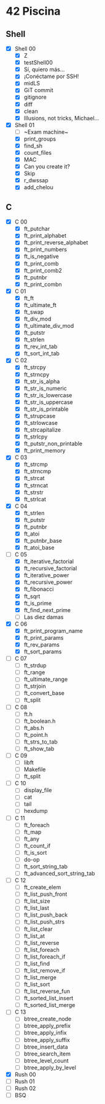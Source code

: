 # 42 Piscina

## Shell

- [x] Shell 00
  - [x] Z
  - [x] testShell00
  - [x] Sí, quiero más...
  - [x] ¡Conéctame por SSH!
  - [x] midLS
  - [x] GiT commit
  - [x] gitignore
  - [x] diff
  - [x] clean
  - [x] Illusions, not tricks, Michael...
- [x] Shell 01
  - [ ] ~Exam machine~
  - [x] print_groups
  - [x] find_sh
  - [x] count_files
  - [x] MAC
  - [x] Can you create it?
  - [x] Skip
  - [x] r_dwssap
  - [x] add_chelou

## C

- [x] C 00
	- [x] ft_putchar
  - [x] ft_print_alphabet
  - [x] ft_print_reverse_alphabet
  - [x] ft_print_numbers
  - [x] ft_is_negative
  - [x] ft_print_comb
  - [x] ft_print_comb2
  - [x] ft_putnbr
  - [x] ft_print_combn
- [x] C 01
  - [x] ft_ft
  - [x] ft_ultimate_ft
  - [x] ft_swap
  - [x] ft_div_mod
  - [x] ft_ultimate_div_mod
  - [x] ft_putstr
  - [x] ft_strlen
  - [x] ft_rev_int_tab
  - [x] ft_sort_int_tab
- [x] C 02
  - [x] ft_strcpy
  - [x] ft_strncpy
  - [x] ft_str_is_alpha
  - [x] ft_str_is_numeric
  - [x] ft_str_is_lowercase
  - [x] ft_str_is_uppercase
  - [x] ft_str_is_printable
  - [x] ft_strupcase
  - [x] ft_strlowcase
  - [x] ft_strcapitalize
  - [x] ft_strlcpy
  - [x] ft_putstr_non_printable
  - [x] ft_print_memory
- [x] C 03
  - [x] ft_strcmp
  - [x] ft_strncmp
  - [x] ft_strcat
  - [x] ft_strncat
  - [x] ft_strstr
  - [x] ft_strlcat
- [x] C 04
  - [x] ft_strlen
  - [x] ft_putstr
  - [x] ft_putnbr
  - [x] ft_atoi
  - [x] ft_putnbr_base
  - [x] ft_atoi_base
- [ ] C 05
  - [x] ft_iterative_factorial
  - [x] ft_recursive_factorial
  - [x] ft_iterative_power
  - [x] ft_recursive_power
  - [x] ft_fibonacci
  - [x] ft_sqrt
  - [x] ft_is_prime
  - [x] ft_find_next_prime
  - [ ] Las diez damas
- [x] C 06
  - [x] ft_print_program_name
  - [x] ft_print_params
  - [x] ft_rev_params
  - [x] ft_sort_params
- [ ] C 07
  - [ ] ft_strdup
  - [ ] ft_range
  - [ ] ft_ultimate_range
  - [ ] ft_strjoin
  - [ ] ft_convert_base
  - [ ] ft_split
- [ ] C 08
  - [ ] ft.h
  - [ ] ft_boolean.h
  - [ ] ft_abs.h
  - [ ] ft_point.h
  - [ ] ft_strs_to_tab
  - [ ] ft_show_tab
- [ ] C 09
  - [ ] libft
  - [ ] Makefile
  - [ ] ft_split
- [ ] C 10
  - [ ] display_file
  - [ ] cat
  - [ ] tail
  - [ ] hexdump
- [ ] C 11
  - [ ] ft_foreach
  - [ ] ft_map
  - [ ] ft_any
  - [ ] ft_count_if
  - [ ] ft_is_sort
  - [ ] do-op
  - [ ] ft_sort_string_tab
  - [ ] ft_advanced_sort_string_tab
- [ ] C 12
  - [ ] ft_create_elem
  - [ ] ft_list_push_front
  - [ ] ft_list_size
  - [ ] ft_list_last
  - [ ] ft_list_push_back
  - [ ] ft_list_push_strs
  - [ ] ft_list_clear
  - [ ] ft_list_at
  - [ ] ft_list_reverse
  - [ ] ft_list_foreach
  - [ ] ft_list_foreach_if
  - [ ] ft_list_find
  - [ ] ft_list_remove_if
  - [ ] ft_list_merge
  - [ ] ft_list_sort
  - [ ] ft_list_reverse_fun
  - [ ] ft_sorted_list_insert
  - [ ] ft_sorted_list_merge
- [ ] C 13
  - [ ] btree_create_node
  - [ ] btree_apply_prefix
  - [ ] btree_apply_infix
  - [ ] btree_apply_suffix
  - [ ] btree_insert_data
  - [ ] btree_search_item
  - [ ] btree_level_count
  - [ ] btree_apply_by_level
- [x] Rush 00
- [ ] Rush 01
- [ ] Rush 02
- [ ] BSQ
